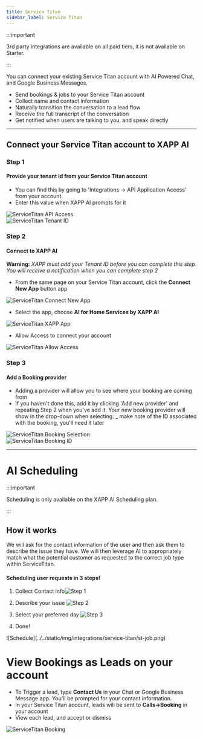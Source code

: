 ```yaml
---
title: Service Titan
sidebar_label: Service Titan
---
```


:::important

3rd party integrations are available on all paid tiers, it is not available on Starter.

:::

You can connect your existing Service Titan account with AI Powered Chat, and Google Business Messages.

- Send bookings & jobs to your Service Titan account
- Collect name and contact information
- Naturally transition the conversation to a lead flow
- Receive the full transcript of the conversation
- Get notified when users are talking to you, and speak directly

---

## Connect your Service Titan account to XAPP AI

### Step 1

#### Provide your tenant id from your Service Titan account

- You can find this by going to 'Integrations -> API Application Access' from your account.
- Enter this value when XAPP AI prompts for it

<div className="centered-image-container">
<img src="/img/integrations/service-titan/api-access.png" alt="ServiceTitan API Access"/>
</div>

<div className="centered-image-container">
<img src="/img/integrations/service-titan/get-tenantid.png" alt="ServiceTitan Tenant ID"/>
</div>

### Step 2

#### Connect to XAPP AI
**Warning:** *XAPP must add your Tenant ID before you can complete this step.  You will receive a notification when you can complete step 2*

- From the same page on your Service Titan account, click the **Connect New App** button app

<div className="centered-image-container">
<img src="/img/integrations/service-titan/connect-new-app.png" alt="ServiceTitan Connect New App"/>
</div>

- Select the app, choose **AI for Home Services by XAPP AI**

<div className="centered-image-container">
<img src="/img/integrations/service-titan/ai-for-home-services.png" alt="ServiceTitan XAPP App"/>
</div>

- Allow Access to connect your account

<div className="centered-image-container">
<img src="/img/integrations/service-titan/allow-access.png" alt="ServiceTitan Allow Access"/>
</div>

### Step 3

#### Add a Booking provider

- Adding a provider will allow you to see where your booking are coming from
- If you haven't done this, add it by clicking 'Add new provider' and repeating Step 2 when you've add it. Your new booking provider will show in the drop-down when selecting. \_ make note of the ID associated with the booking, you'll need it later

<div className="centered-image-container">
<img src="/img/integrations/service-titan/booking-selection.png" alt="ServiceTitan Booking Selection"/>
</div>

<div className="centered-image-container">
<img src="/img/integrations/service-titan/booking-id.png" alt="ServiceTitan Booking ID"/>

</div>

<hr/>

# AI Scheduling

:::important

Scheduling is only available on the XAPP AI Scheduling plan.

:::

## How it works

We will ask for the contact information of the user and then ask them to describe the issue they have. We will then leverage AI to appropriately match what the potential customer as requested to the correct job type within ServiceTitan.


<div style={{width: '40%'}}>

#### Scheduling user requests in 3 steps!


1. Collect Contact info![Step 1](../../static/img/integrations/housecall-pro/contact.png)

2. Describe your issue ![Step 2](../../static/img/integrations/service-titan/st-description.png)

3. Select your preferred day ![Step 3](../../static/img/integrations/housecall-pro/time.png)

4.  Done! 
  
  <div style={{width: '160%'}}>
   ![Schedule](../../static/img/integrations/service-titan/st-job.png)
  </div>

</div>

# View Bookings as Leads on your account

- To Trigger a lead, type **Contact Us** in your Chat or Google Business Message app. You'll be prompted for your contact information.
- In your Service Titan account, leads will be sent to **Calls->Booking** in your account
- View each lead, and accept or dismiss

<div className="centered-image-container">
<img src="/img/integrations/service-titan/booking.png" alt="ServiceTitan Booking"/>
</div>
